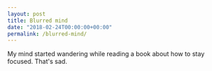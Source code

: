 ```yaml
---
layout: post
title: Blurred mind
date: "2018-02-24T00:00:00+00:00"
permalink: /blurred-mind/
---
```


My mind started wandering while reading a book about how to stay focused. That's sad.
